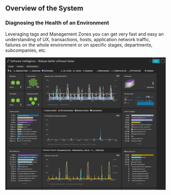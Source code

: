##  Overview of the System 
### Diagnosing the Health of an Environment

Leveraging tags and Management Zones you can get very fast and easy an understanding of UX, transactions, hosts, application network traffic, failures on the whole environment or on specific stages, departments, subcompanies, etc.

![software-intelligence-dashboard](../../assets/images/dashboard-softint.png)
